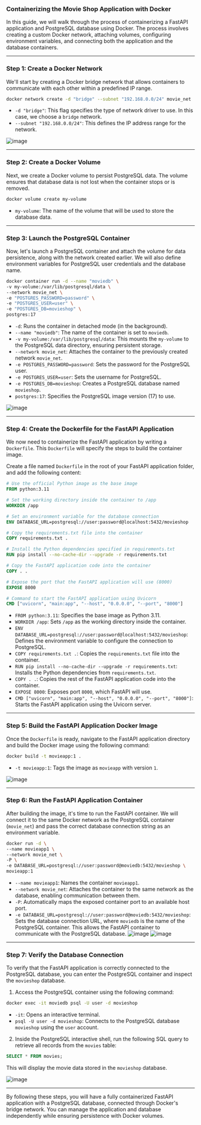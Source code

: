 ### Containerizing the Movie Shop Application with Docker

In this guide, we will walk through the process of containerizing a FastAPI application and PostgreSQL database using Docker. The process involves creating a custom Docker network, attaching volumes, configuring environment variables, and connecting both the application and the database containers.

---

### Step 1: Create a Docker Network

We'll start by creating a Docker bridge network that allows containers to communicate with each other within a predefined IP range.

```bash
docker network create -d "bridge" --subnet "192.168.0.0/24" movie_net
```

- `-d "bridge"`: This flag specifies the type of network driver to use. In this case, we choose a `bridge` network.
- `--subnet "192.168.0.0/24"`: This defines the IP address range for the network.

![image](images/1.png)

---

### Step 2: Create a Docker Volume

Next, we create a Docker volume to persist PostgreSQL data. The volume ensures that database data is not lost when the container stops or is removed.

```bash
docker volume create my-volume
```

- `my-volume`: The name of the volume that will be used to store the database data.

---

### Step 3: Launch the PostgreSQL Container

Now, let's launch a PostgreSQL container and attach the volume for data persistence, along with the network created earlier. We will also define environment variables for PostgreSQL user credentials and the database name.

```bash
docker container run -d --name "moviedb" \
-v my-volume:/var/lib/postgresql/data \
--network movie_net \
-e "POSTGRES_PASSWORD=password" \
-e "POSTGRES_USER=user" \
-e "POSTGRES_DB=movieshop" \
postgres:17
```

- `-d`: Runs the container in detached mode (in the background).
- `--name "moviedb"`: The name of the container is set to `moviedb`.
- `-v my-volume:/var/lib/postgresql/data`: This mounts the `my-volume` to the PostgreSQL data directory, ensuring persistent storage.
- `--network movie_net`: Attaches the container to the previously created network `movie_net`.
- `-e POSTGRES_PASSWORD=password`: Sets the password for the PostgreSQL user.
- `-e POSTGRES_USER=user`: Sets the username for PostgreSQL.
- `-e POSTGRES_DB=movieshop`: Creates a PostgreSQL database named `movieshop`.
- `postgres:17`: Specifies the PostgreSQL image version (17) to use.

![image](images/2.png)



---

### Step 4: Create the Dockerfile for the FastAPI Application

We now need to containerize the FastAPI application by writing a `Dockerfile`. This `Dockerfile` will specify the steps to build the container image.

Create a file named `Dockerfile` in the root of your FastAPI application folder, and add the following content:

```Dockerfile
# Use the official Python image as the base image
FROM python:3.11

# Set the working directory inside the container to /app
WORKDIR /app

# Set an environment variable for the database connection
ENV DATABASE_URL=postgresql://user:password@localhost:5432/movieshop

# Copy the requirements.txt file into the container
COPY requirements.txt .

# Install the Python dependencies specified in requirements.txt
RUN pip install --no-cache-dir --upgrade -r requirements.txt

# Copy the FastAPI application code into the container
COPY . .

# Expose the port that the FastAPI application will use (8000)
EXPOSE 8000

# Command to start the FastAPI application using Uvicorn
CMD ["uvicorn", "main:app", "--host", "0.0.0.0", "--port", "8000"]
```

- `FROM python:3.11`: Specifies the base image as Python 3.11.
- `WORKDIR /app`: Sets `/app` as the working directory inside the container.
- `ENV DATABASE_URL=postgresql://user:password@localhost:5432/movieshop`: Defines the environment variable to configure the connection to PostgreSQL.
- `COPY requirements.txt .`: Copies the `requirements.txt` file into the container.
- `RUN pip install --no-cache-dir --upgrade -r requirements.txt`: Installs the Python dependencies from `requirements.txt`.
- `COPY . .`: Copies the rest of the FastAPI application code into the container.
- `EXPOSE 8000`: Exposes port `8000`, which FastAPI will use.
- `CMD ["uvicorn", "main:app", "--host", "0.0.0.0", "--port", "8000"]`: Starts the FastAPI application using the Uvicorn server.

---

### Step 5: Build the FastAPI Application Docker Image

Once the `Dockerfile` is ready, navigate to the FastAPI application directory and build the Docker image using the following command:

```bash
docker build -t movieapp:1 .
```

- `-t movieapp:1`: Tags the image as `movieapp` with version `1`.

![image](images/3.png)


---

### Step 6: Run the FastAPI Application Container

After building the image, it's time to run the FastAPI container. We will connect it to the same Docker network as the PostgreSQL container (`movie_net`) and pass the correct database connection string as an environment variable.

```bash
docker run -d \
--name movieapp1 \
--network movie_net \
-P \
-e DATABASE_URL=postgresql://user:password@moviedb:5432/movieshop \
movieapp:1
```

- `--name movieapp1`: Names the container `movieapp1`.
- `--network movie_net`: Attaches the container to the same network as the database, enabling communication between them.
- `-P`: Automatically maps the exposed container port to an available host port.
- `-e DATABASE_URL=postgresql://user:password@moviedb:5432/movieshop`: Sets the database connection URL, where `moviedb` is the name of the PostgreSQL container. This allows the FastAPI container to communicate with the PostgreSQL database.
![image](images/4.png)
![image](images/5.png)



---

### Step 7: Verify the Database Connection

To verify that the FastAPI application is correctly connected to the PostgreSQL database, you can enter the PostgreSQL container and inspect the `movieshop` database.

1. Access the PostgreSQL container using the following command:

```bash
docker exec -it moviedb psql -U user -d movieshop
```

- `-it`: Opens an interactive terminal.
- `psql -U user -d movieshop`: Connects to the PostgreSQL database `movieshop` using the `user` account.

2. Inside the PostgreSQL interactive shell, run the following SQL query to retrieve all records from the `movies` table:

```sql
SELECT * FROM movies;
```

This will display the movie data stored in the `movieshop` database.

![image](images/6.png)

---

By following these steps, you will have a fully containerized FastAPI application with a PostgreSQL database, connected through Docker's bridge network. You can manage the application and database independently while ensuring persistence with Docker volumes.